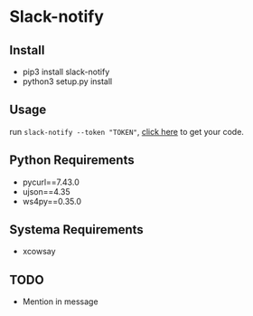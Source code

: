 # Slack-notify

## Install
- pip3 install slack-notify
- python3 setup.py install

## Usage
run `slack-notify --token "TOKEN"`, [click here](https://api.slack.com/docs/oauth-test-tokens) to get your code.

## Python Requirements
- pycurl==7.43.0
- ujson==4.35
- ws4py==0.35.0

## Systema Requirements
- xcowsay

## TODO
- Mention in message
